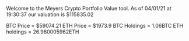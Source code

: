 Welcome to the Meyers Crypto Portfolio Value tool. 
As of 04/01/21 at 19:30:37 our valuation is $115835.02 

BTC Price = $59074.21
 ETH Price = $1973.9
BTC Holdings = 1.06BTC
 ETH holdings = 26.960005962ETH 
